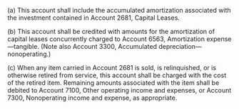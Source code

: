 (a) This account shall include the accumulated amortization associated with the investment contained in Account 2681, Capital Leases.

(b) This account shall be credited with amounts for the amortization of capital leases concurrently charged to Account 6563, Amortization expense—tangible. (Note also Account 3300, Accumulated depreciation—nonoperating.)

(c) When any item carried in Account 2681 is sold, is relinquished, or is otherwise retired from service, this account shall be charged with the cost of the retired item. Remaining amounts associated with the item shall be debited to Account 7100, Other operating income and expenses, or Account 7300, Nonoperating income and expense, as appropriate.


